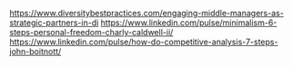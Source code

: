 https://www.diversitybestpractices.com/engaging-middle-managers-as-strategic-partners-in-di
https://www.linkedin.com/pulse/minimalism-6-steps-personal-freedom-charly-caldwell-ii/
https://www.linkedin.com/pulse/how-do-competitive-analysis-7-steps-john-boitnott/
